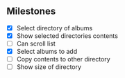 ## Milestones

- [x] Select directory of albums
- [x] Show selected directories contents
- [ ] Can scroll list
- [x] Select albums to add
- [ ] Copy contents to other directory
- [ ] Show size of directory
